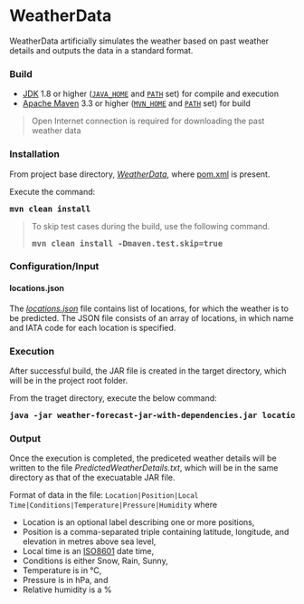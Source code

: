 # WeatherData

WeatherData artificially simulates the weather based on past weather details and outputs the data in a standard format.

### Build

* [JDK](http://www.oracle.com/technetwork/java/javase/downloads/index.html) 1.8 or higher ([```JAVA_HOME```](https://docs.oracle.com/cd/E19182-01/820-7851/inst_cli_jdk_javahome_t/) and [```PATH```](https://en.wikipedia.org/wiki/PATH_(variable)) set) for compile and execution
* [Apache Maven](https://maven.apache.org/download.cgi) 3.3 or higher ([```MVN_HOME```](https://maven.apache.org/install.html) and [```PATH```](https://en.wikipedia.org/wiki/PATH_(variable)) set) for build

> Open Internet connection is required for downloading the past weather data

### Installation

From project base directory, [_WeatherData_](https://github.com/vaishaag/WeatherData), where [pom.xml](https://github.com/vaishaag/WeatherData/blob/master/pom.xml) is present. 

Execute the command:

<pre>
<b>mvn clean install</b>
</pre>

>To skip test cases during the build, use the following command.
>
><pre>
><b>mvn clean install -Dmaven.test.skip=true</b>
></pre>

### Configuration/Input

#### locations.json

The [_locations.json_](https://github.com/vaishaag/WeatherData/blob/master/locations.json) file contains list of locations, for which the weather is to be predicted. The JSON file consists of an array of locations, in which name and IATA code for each location is specified.

### Execution

After successful build, the JAR file is created in the target directory, which will be in the project root folder. 

From the traget directory, execute the below command:

<pre>
<b>java -jar weather-forecast-jar-with-dependencies.jar locations.json</b>
</pre>

### Output

Once the execution is completed, the prediceted weather details will be written to the file *PredictedWeatherDetails.txt*, which will be in the same directory as that of the execuatable JAR file.

Format of data in the file: ```Location|Position|Local Time|Conditions|Temperature|Pressure|Humidity```
where 
* Location is an optional label describing one or more positions,
* Position is a comma-separated triple containing latitude, longitude, and elevation in metres above sea level,
* Local time is an [ISO8601](https://en.wikipedia.org/wiki/ISO_8601) date time,
* Conditions is either Snow, Rain, Sunny,
* Temperature is in °C,
* Pressure is in hPa, and
* Relative humidity is a %
